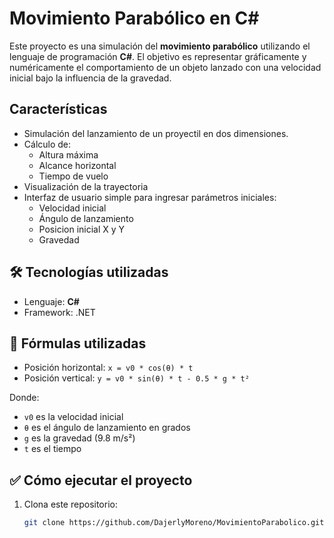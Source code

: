 # Movimiento Parabólico en C#

Este proyecto es una simulación del **movimiento parabólico** utilizando el lenguaje de programación **C#**. El objetivo es representar gráficamente y numéricamente el comportamiento de un objeto lanzado con una velocidad inicial bajo la influencia de la gravedad.

## Características

- Simulación del lanzamiento de un proyectil en dos dimensiones.
- Cálculo de:
  - Altura máxima
  - Alcance horizontal
  - Tiempo de vuelo
- Visualización de la trayectoria 
- Interfaz de usuario simple para ingresar parámetros iniciales:
  - Velocidad inicial
  - Ángulo de lanzamiento
  - Posicion inicial X y Y
  - Gravedad

## 🛠️ Tecnologías utilizadas

- Lenguaje: **C#**
- Framework: .NET 

## 📐 Fórmulas utilizadas

- Posición horizontal: `x = v0 * cos(θ) * t`
- Posición vertical: `y = v0 * sin(θ) * t - 0.5 * g * t²`

Donde:
- `v0` es la velocidad inicial
- `θ` es el ángulo de lanzamiento en grados
- `g` es la gravedad (9.8 m/s²)
- `t` es el tiempo

## ✅ Cómo ejecutar el proyecto

1. Clona este repositorio:

   ```bash
   git clone https://github.com/DajerlyMoreno/MovimientoParabolico.git
